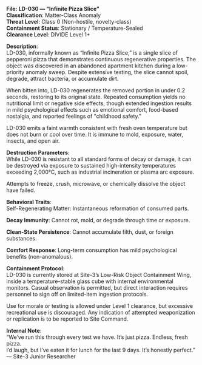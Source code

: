 **File: LD-030 — “Infinite Pizza Slice”**  
**Classification**: Matter-Class Anomaly  
**Threat Level**: Class 0 (Non-hostile, novelty-class)  
**Containment Status**: Stationary / Temperature-Sealed  
**Clearance Level**: DIVIDE Level 1+  

**Description**:  
LD-030, informally known as “Infinite Pizza Slice,” is a single slice of pepperoni pizza that demonstrates continuous regenerative properties. The object was discovered in an abandoned apartment kitchen during a low-priority anomaly sweep. Despite extensive testing, the slice cannot spoil, degrade, attract bacteria, or accumulate dirt.  

When bitten into, LD-030 regenerates the removed portion in under 0.2 seconds, restoring to its original state. Repeated consumption yields no nutritional limit or negative side effects, though extended ingestion results in mild psychological effects such as emotional comfort, food-based nostalgia, and reported feelings of "childhood safety."  

LD-030 emits a faint warmth consistent with fresh oven temperature but does not burn or cool over time. It is immune to mold, exposure, water, insects, and open air.   

**Destruction Parameters**:  
While LD-030 is resistant to all standard forms of decay or damage, it can be destroyed via exposure to sustained high-intensity temperatures exceeding 2,000°C, such as industrial incineration or plasma arc exposure.  

Attempts to freeze, crush, microwave, or chemically dissolve the object have failed.  

**Behavioral Traits**:  
Self-Regenerating Matter: Instantaneous reformation of consumed parts.  

**Decay Immunity**: Cannot rot, mold, or degrade through time or exposure.  

**Clean-State Persistence**: Cannot accumulate filth, dust, or foreign substances.  

**Comfort Response**: Long-term consumption has mild psychological benefits (non-anomalous).  

**Containment Protocol**:  
LD-030 is currently stored at Site-3’s Low-Risk Object Containment Wing, inside a temperature-stable glass cube with internal environmental monitors. Casual observation is permitted, but direct interaction requires personnel to sign off on limited-item ingestion protocols.   

Use for morale or testing is allowed under Level 1 clearance, but excessive recreational use is discouraged. Any indication of attempted weaponization or replication is to be reported to Site Command.  

**Internal Note**:  
“We’ve run this through every test we have. It’s just pizza. Endless, fresh pizza.  
I’d laugh, but I’ve eaten it for lunch for the last 9 days. It’s honestly perfect.”  
— Site-3 Junior Researcher  

